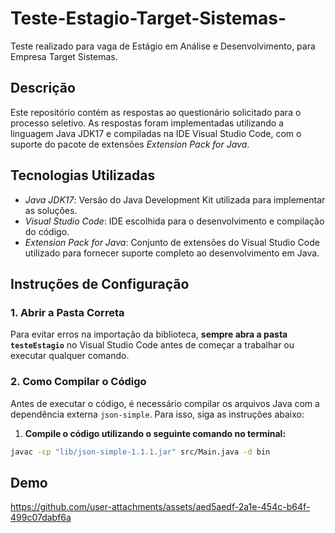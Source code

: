 # Teste-Estagio-Target-Sistemas-
Teste realizado para vaga de Estágio em Análise e Desenvolvimento, para Empresa Target Sistemas.

## Descrição

Este repositório contém as respostas ao questionário solicitado para o processo seletivo. As respostas foram implementadas utilizando a linguagem Java JDK17 e compiladas na IDE Visual Studio Code, com o suporte do pacote de extensões *Extension Pack for Java*.

## Tecnologias Utilizadas

- *Java JDK17*: Versão do Java Development Kit utilizada para implementar as soluções.
- *Visual Studio Code*: IDE escolhida para o desenvolvimento e compilação do código.
- *Extension Pack for Java*: Conjunto de extensões do Visual Studio Code utilizado para fornecer suporte completo ao desenvolvimento em Java.

## Instruções de Configuração

### 1. Abrir a Pasta Correta

Para evitar erros na importação da biblioteca, **sempre abra a pasta `testeEstagio`** no Visual Studio Code antes de começar a trabalhar ou executar qualquer comando.

### 2. Como Compilar o Código

Antes de executar o código, é necessário compilar os arquivos Java com a dependência externa `json-simple`. Para isso, siga as instruções abaixo:

1. **Compile o código utilizando o seguinte comando no terminal:**
```bash
javac -cp "lib/json-simple-1.1.1.jar" src/Main.java -d bin
```

## Demo

https://github.com/user-attachments/assets/aed5aedf-2a1e-454c-b64f-499c07dabf6a
